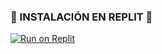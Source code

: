 ### 🌹 INSTALACIÓN EN REPLIT 🌹
<a target="_blank" href="https://replit.com/github/RayXaXx/owner"><img alt="Run on Replit" src="https://binbashbanana.github.io/deploy-buttons/buttons/remade/replit.svg"></a>
